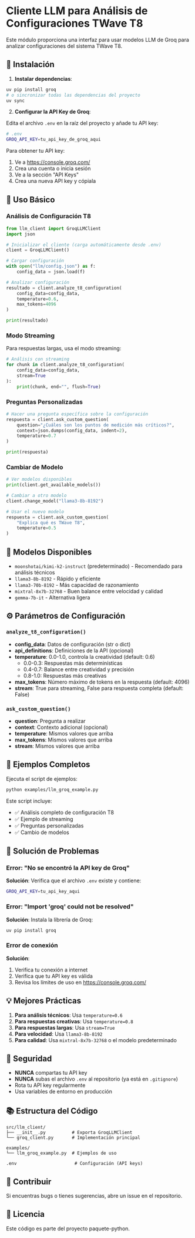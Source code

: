# Cliente LLM para Análisis de Configuraciones TWave T8

Este módulo proporciona una interfaz para usar modelos LLM de Groq para analizar configuraciones del sistema TWave T8.

## 🚀 Instalación

1. **Instalar dependencias**:

```bash
uv pip install groq
# o sincronizar todas las dependencias del proyecto
uv sync
```

2. **Configurar la API Key de Groq**:

Edita el archivo `.env` en la raíz del proyecto y añade tu API key:

```bash
# .env
GROQ_API_KEY=tu_api_key_de_groq_aqui
```

Para obtener tu API key:

1. Ve a https://console.groq.com/
2. Crea una cuenta o inicia sesión
3. Ve a la sección "API Keys"
4. Crea una nueva API key y cópiala

## 📖 Uso Básico

### Análisis de Configuración T8

```python
from llm_client import GroqLLMClient
import json

# Inicializar el cliente (carga automáticamente desde .env)
client = GroqLLMClient()

# Cargar configuración
with open("llm/config.json") as f:
    config_data = json.load(f)

# Analizar configuración
resultado = client.analyze_t8_configuration(
    config_data=config_data,
    temperature=0.6,
    max_tokens=4096
)

print(resultado)
```

### Modo Streaming

Para respuestas largas, usa el modo streaming:

```python
# Análisis con streaming
for chunk in client.analyze_t8_configuration(
    config_data=config_data,
    stream=True
):
    print(chunk, end="", flush=True)
```

### Preguntas Personalizadas

```python
# Hacer una pregunta específica sobre la configuración
respuesta = client.ask_custom_question(
    question="¿Cuáles son los puntos de medición más críticos?",
    context=json.dumps(config_data, indent=2),
    temperature=0.7
)

print(respuesta)
```

### Cambiar de Modelo

```python
# Ver modelos disponibles
print(client.get_available_models())

# Cambiar a otro modelo
client.change_model("llama3-8b-8192")

# Usar el nuevo modelo
respuesta = client.ask_custom_question(
    "Explica qué es TWave T8",
    temperature=0.5
)
```

## 🎯 Modelos Disponibles

- `moonshotai/kimi-k2-instruct` (predeterminado) - Recomendado para análisis técnicos
- `llama3-8b-8192` - Rápido y eficiente
- `llama3-70b-8192` - Más capacidad de razonamiento
- `mixtral-8x7b-32768` - Buen balance entre velocidad y calidad
- `gemma-7b-it` - Alternativa ligera

## ⚙️ Parámetros de Configuración

### `analyze_t8_configuration()`

- **config_data**: Datos de configuración (str o dict)
- **api_definitions**: Definiciones de la API (opcional)
- **temperature**: 0.0-1.0, controla la creatividad (default: 0.6)
  - 0.0-0.3: Respuestas más determinísticas
  - 0.4-0.7: Balance entre creatividad y precisión
  - 0.8-1.0: Respuestas más creativas
- **max_tokens**: Número máximo de tokens en la respuesta (default: 4096)
- **stream**: True para streaming, False para respuesta completa (default: False)

### `ask_custom_question()`

- **question**: Pregunta a realizar
- **context**: Contexto adicional (opcional)
- **temperature**: Mismos valores que arriba
- **max_tokens**: Mismos valores que arriba
- **stream**: Mismos valores que arriba

## 📝 Ejemplos Completos

Ejecuta el script de ejemplos:

```bash
python examples/llm_groq_example.py
```

Este script incluye:

- ✅ Análisis completo de configuración T8
- ✅ Ejemplo de streaming
- ✅ Preguntas personalizadas
- ✅ Cambio de modelos

## 🔧 Solución de Problemas

### Error: "No se encontró la API key de Groq"

**Solución**: Verifica que el archivo `.env` existe y contiene:

```bash
GROQ_API_KEY=tu_api_key_aqui
```

### Error: "Import 'groq' could not be resolved"

**Solución**: Instala la librería de Groq:

```bash
uv pip install groq
```

### Error de conexión

**Solución**:

1. Verifica tu conexión a internet
2. Verifica que tu API key es válida
3. Revisa los límites de uso en https://console.groq.com/

## 💡 Mejores Prácticas

1. **Para análisis técnicos**: Usa `temperature=0.6`
2. **Para respuestas creativas**: Usa `temperature=0.8`
3. **Para respuestas largas**: Usa `stream=True`
4. **Para velocidad**: Usa `llama3-8b-8192`
5. **Para calidad**: Usa `mixtral-8x7b-32768` o el modelo predeterminado

## 🔐 Seguridad

- **NUNCA** compartas tu API key
- **NUNCA** subas el archivo `.env` al repositorio (ya está en `.gitignore`)
- Rota tu API key regularmente
- Usa variables de entorno en producción

## 📚 Estructura del Código

```
src/llm_client/
├── __init__.py          # Exporta GroqLLMClient
└── groq_client.py       # Implementación principal

examples/
└── llm_groq_example.py  # Ejemplos de uso

.env                      # Configuración (API keys)
```

## 🤝 Contribuir

Si encuentras bugs o tienes sugerencias, abre un issue en el repositorio.

## 📄 Licencia

Este código es parte del proyecto paquete-python.
